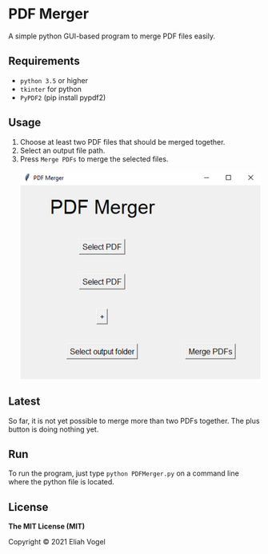 # PDF Merger
A simple python GUI-based program to merge PDF files easily.

## Requirements
* `python 3.5` or higher
* `tkinter` for python
* `PyPDF2` (pip install  pypdf2)

## Usage
1. Choose at least two PDF files that should be merged together.
2. Select an output file path.
3. Press `Merge PDFs` to merge the selected files.
<br></br>
![application screen](/doc/screen.png)

## Latest
So far, it is not yet possible to merge more than two PDFs together. The plus button is doing nothing yet.

## Run
To run the program, just type `python PDFMerger.py` on a command line where the python file is located.

## License
**The MIT License (MIT)**

Copyright © 2021 Eliah Vogel
